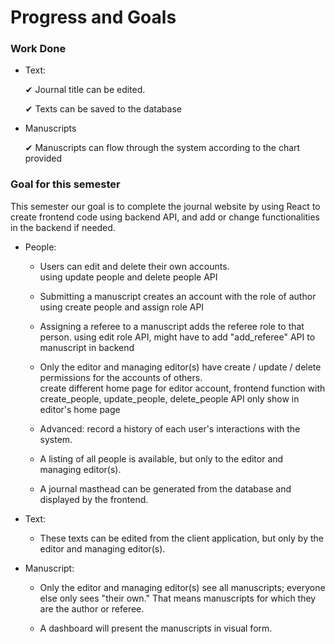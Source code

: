 # Progress and Goals

### Work Done


- Text:

  ✔  Journal title can be edited.

  ✔ Texts can be saved to the database

- Manuscripts

  ✔ Manuscripts can flow through the system according to the chart provided


### Goal for this semester  

This semester our goal is to complete the journal website by using React to create frontend code using backend API, and add or change functionalities in the backend if needed.  


- People:  

  - Users can edit and delete their own accounts.  
      using update people and delete people API  

  - Submitting a manuscript creates an account with the role of author  
      using create people and assign role API  

  - Assigning a referee to a manuscript adds the referee role to that person.
      using edit role API, might have to add "add_referee" API to manuscript in backend  

  - Only the editor and managing editor(s) have create / update / delete permissions for the accounts of others.  
      create different home page for editor account, frontend function with create_people, update_people, delete_people API only show in editor's home page  


  - Advanced: record a history of each user's interactions with the system.  

  - A listing of all people is available, but only to the editor and managing editor(s).  

  - A journal masthead can be generated from the database and displayed by the frontend.  

- Text:  

  -  These texts can be edited from the client application, but only by the editor and managing editor(s).  

- Manuscript:  

  - Only the editor and managing editor(s) see all manuscripts; everyone else only sees "their own." That means manuscripts for which they are the author or referee.  

  - A dashboard will present the manuscripts in visual form.   

